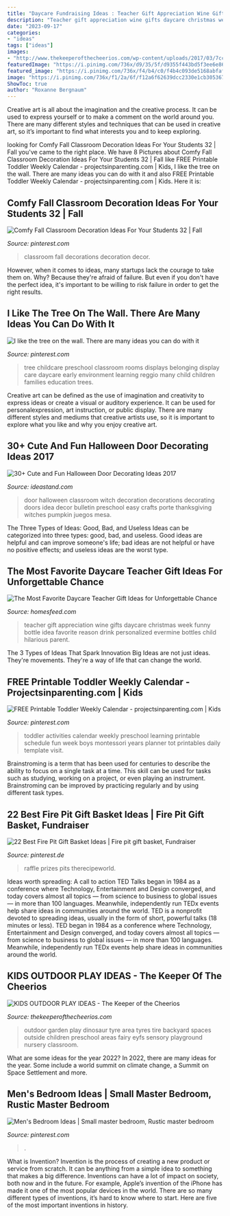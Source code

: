 ```yaml
---
title: "Daycare Fundraising Ideas : Teacher Gift Appreciation Wine Gifts Daycare Christmas Week Funny Bottle Idea Favorite Reason Drink Personalized Evermine Bottles Child Hilarious Parent"
description: "Teacher gift appreciation wine gifts daycare christmas week funny bottle idea favorite reason drink personalized evermine bottles child hilarious parent"
date: "2023-09-17"
categories:
- "ideas"
tags: ["ideas"]
images:
- "http://www.thekeeperofthecheerios.com/wp-content/uploads/2017/03/7cce6ab284fa50e120a21860c50c6a3c.jpg"
featuredImage: "https://i.pinimg.com/736x/d9/35/5f/d9355f443bd5f3ee6e86be65bfd077f9.jpg"
featured_image: "https://i.pinimg.com/736x/f4/b4/c0/f4b4c093de5168abfafbe58f3d46b97c--montessori-toddler-montessori-activities.jpg"
image: "https://i.pinimg.com/736x/f1/2a/6f/f12a6f62639dcc2330e1cb305367061b--childcare-environments-childcare-rooms.jpg"
ShowToc: true
author: "Roxanne Bergnaum"
---
```



Creative art is all about the imagination and the creative process. It can be used to express yourself or to make a comment on the world around you. There are many different styles and techniques that can be used in creative art, so it’s important to find what interests you and to keep exploring.

	

		
looking for Comfy Fall Classroom Decoration Ideas For Your Students 32 | Fall you've came to the right place. We have 8 Pictures about Comfy Fall Classroom Decoration Ideas For Your Students 32 | Fall like FREE Printable Toddler Weekly Calendar - projectsinparenting.com | Kids, I like the tree on the wall. There are many ideas you can do with it and also FREE Printable Toddler Weekly Calendar - projectsinparenting.com | Kids. Here it is:
		
    
## Comfy Fall Classroom Decoration Ideas For Your Students 32 | Fall

<img loading=lazy src="https://i.pinimg.com/736x/45/a9/7d/45a97d9525401cd26d53ddd7631a8032.jpg" onerror="this.onerror=null;this.src='https://tse4.mm.bing.net/th?id=OIP.jf4ES30tHgjbytGQB-b-VQHaNJ&amp;pid=15.1';" alt="Comfy Fall Classroom Decoration Ideas For Your Students 32 | Fall">

_Source: pinterest.com_

>classroom fall decorations decoration decor. 

	

However, when it comes to ideas, many startups lack the courage to take them on. Why? Because they're afraid of failure. But even if you don't have the perfect idea, it's important to be willing to risk failure in order to get the right results.

    
## I Like The Tree On The Wall. There Are Many Ideas You Can Do With It

<img loading=lazy src="https://i.pinimg.com/736x/f1/2a/6f/f12a6f62639dcc2330e1cb305367061b--childcare-environments-childcare-rooms.jpg" onerror="this.onerror=null;this.src='https://tse4.mm.bing.net/th?id=OIP.omzNZebpVFD0vmMRua6ZqAHaNK&amp;pid=15.1';" alt="I like the tree on the wall. There are many ideas you can do with it">

_Source: pinterest.com_

>tree childcare preschool classroom rooms displays belonging display care daycare early environment learning reggio many child children families education trees. 

	

Creative art can be defined as the use of imagination and creativity to express ideas or create a visual or auditory experience. It can be used for personalexpression, art instruction, or public display. There are many different styles and mediums that creative artists use, so it is important to explore what you like and why you enjoy creative art.

    
## 30+ Cute And Fun Halloween Door Decorating Ideas 2017

<img loading=lazy src="https://ideastand.com/wp-content/uploads/2016/10/halloween-door/19-halloween-door-decoration.jpg" onerror="this.onerror=null;this.src='https://tse4.mm.bing.net/th?id=OIP.NQni_v5c-X2WJr83ku8b6AHaLl&amp;pid=15.1';" alt="30+ Cute and Fun Halloween Door Decorating Ideas 2017">

_Source: ideastand.com_

>door halloween classroom witch decoration decorations decorating doors idea decor bulletin preschool easy crafts porte thanksgiving witches pumpkin juegos mesa. 

	

The Three Types of Ideas: Good, Bad, and Useless
Ideas can be categorized into three types: good, bad, and useless. Good ideas are helpful and can improve someone's life; bad ideas are not helpful or have no positive effects; and useless ideas are the worst type.

    
## The Most Favorite Daycare Teacher Gift Ideas For Unforgettable Chance

<img loading=lazy src="https://homesfeed.com/wp-content/uploads/2015/10/classy-daycare-teacher-gift-design-in-the-shape-of-wine-with-card-and-ribbon-on-the-neck.jpg" onerror="this.onerror=null;this.src='https://tse3.mm.bing.net/th?id=OIP.zfJlCTKf0wqSKnCiKYruUgHaLH&amp;pid=15.1';" alt="The Most Favorite Daycare Teacher Gift Ideas for Unforgettable Chance">

_Source: homesfeed.com_

>teacher gift appreciation wine gifts daycare christmas week funny bottle idea favorite reason drink personalized evermine bottles child hilarious parent. 

	

The 3 Types of Ideas That Spark Innovation
Big Ideas are not just ideas. They're movements. They're a way of life that can change the world.

    
## FREE Printable Toddler Weekly Calendar - Projectsinparenting.com | Kids

<img loading=lazy src="https://i.pinimg.com/736x/f4/b4/c0/f4b4c093de5168abfafbe58f3d46b97c--montessori-toddler-montessori-activities.jpg" onerror="this.onerror=null;this.src='https://tse2.mm.bing.net/th?id=OIP.ZXlH_O-3ZMLXFeED2bNfFgHaKW&amp;pid=15.1';" alt="FREE Printable Toddler Weekly Calendar - projectsinparenting.com | Kids">

_Source: pinterest.com_

>toddler activities calendar weekly preschool learning printable schedule fun week boys montessori years planner tot printables daily template visit. 

	

Brainstroming is a term that has been used for centuries to describe the ability to focus on a single task at a time. This skill can be used for tasks such as studying, working on a project, or even playing an instrument. Brainstroming can be improved by practicing regularly and by using different task types.

    
## 22 Best Fire Pit Gift Basket Ideas | Fire Pit Gift Basket, Fundraiser

<img loading=lazy src="https://i.pinimg.com/736x/d9/35/5f/d9355f443bd5f3ee6e86be65bfd077f9.jpg" onerror="this.onerror=null;this.src='https://tse1.mm.bing.net/th?id=OIP.n1fw5qZY7xCPp6dYYpdnmwHaO0&amp;pid=15.1';" alt="22 Best Fire Pit Gift Basket Ideas | Fire pit gift basket, Fundraiser">

_Source: pinterest.de_

>raffle prizes pits therecipeworld. 

	

Ideas worth spreading: A call to action
TED Talks began in 1984 as a conference where Technology, Entertainment and Design converged, and today covers almost all topics — from science to business to global issues — in more than 100 languages. Meanwhile, independently run TEDx events help share ideas in communities around the world.
TED is a nonprofit devoted to spreading ideas, usually in the form of short, powerful talks (18 minutes or less). TED began in 1984 as a conference where Technology, Entertainment and Design converged, and today covers almost all topics — from science to business to global issues — in more than 100 languages. Meanwhile, independently run TEDx events help share ideas in communities around the world.

    
## KIDS OUTDOOR PLAY IDEAS - The Keeper Of The Cheerios

<img loading=lazy src="http://www.thekeeperofthecheerios.com/wp-content/uploads/2017/03/7cce6ab284fa50e120a21860c50c6a3c.jpg" onerror="this.onerror=null;this.src='https://tse1.mm.bing.net/th?id=OIP.uN8mkcB9LSNFwfFsOOONggHaL2&amp;pid=15.1';" alt="KIDS OUTDOOR PLAY IDEAS - The Keeper of the Cheerios">

_Source: thekeeperofthecheerios.com_

>outdoor garden play dinosaur tyre area tyres tire backyard spaces outside children preschool areas fairy eyfs sensory playground nursery classroom. 

	

What are some ideas for the year 2022?
In 2022, there are many ideas for the year. Some include a world summit on climate change, a Summit on Space Settlement and more.

    
## Men&#039;s Bedroom Ideas | Small Master Bedroom, Rustic Master Bedroom

<img loading=lazy src="https://i.pinimg.com/736x/93/cb/b9/93cbb9700330b3ace28ac7bea661e487.jpg" onerror="this.onerror=null;this.src='https://tse4.mm.bing.net/th?id=OIP.Su4JmjuHRlpSxvVnRbajSgHaKX&amp;pid=15.1';" alt="Men&#039;s Bedroom Ideas | Small master bedroom, Rustic master bedroom">

_Source: pinterest.com_

>. 

	

What is Invention?
Invention is the process of creating a new product or service from scratch. It can be anything from a simple idea to something that makes a big difference. Inventions can have a lot of impact on society, both now and in the future. For example, Apple’s invention of the iPhone has made it one of the most popular devices in the world. There are so many different types of inventions, it’s hard to know where to start. Here are five of the most important inventions in history.

